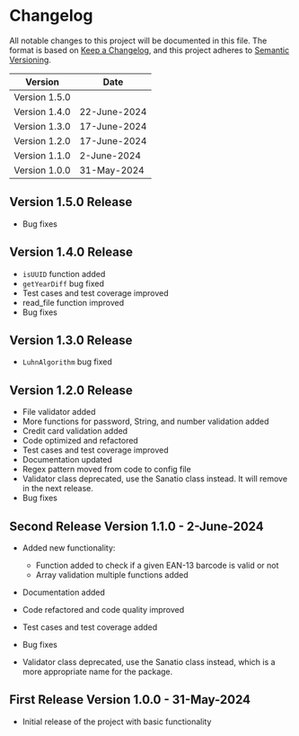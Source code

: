 # Changelog

All notable changes to this project will be documented in this file. The format is based on [Keep a Changelog](https://keepachangelog.com/en/1.0.0/), and this project adheres to [Semantic Versioning](https://semver.org/spec/v2.0.0.html).

| Version | Date |
| ------- | ---- |
| Version 1.5.0 |  |
| Version 1.4.0 | 22-June-2024 |
| Version 1.3.0 | 17-June-2024 |
| Version 1.2.0 | 17-June-2024 |
| Version 1.1.0 | 2-June-2024  |
| Version 1.0.0 | 31-May-2024  |

## Version 1.5.0 Release

- Bug fixes

## Version 1.4.0 Release 

- `isUUID` function added
- `getYearDiff` bug fixed
- Test cases and test coverage improved
- read_file function improved
- Bug fixes

## Version 1.3.0 Release 

- `LuhnAlgorithm` bug fixed

## Version 1.2.0 Release 

- File validator added
- More functions for password, String, and number validation added
- Credit card validation added
- Code optimized and refactored
- Test cases and test coverage improved
- Documentation updated
- Regex pattern moved from code to config file
- Validator class deprecated, use the Sanatio class instead. It will remove in the next release.
- Bug fixes

## Second Release Version 1.1.0 - 2-June-2024

- Added new functionality:
   - Function added to check if a given EAN-13 barcode is valid or not
   - Array validation multiple functions added

- Documentation added
- Code refactored and code quality improved
- Test cases and test coverage added
- Bug fixes
- Validator class deprecated, use the Sanatio class instead, which is a more appropriate name for the package.

## First Release Version 1.0.0 - 31-May-2024

- Initial release of the project with basic functionality

